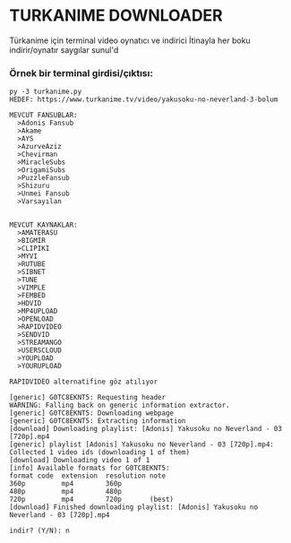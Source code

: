 
# TURKANIME DOWNLOADER
Türkanime için terminal video oynatıcı ve indirici
İtinayla her boku indirir/oynatır saygılar sunul'd

### Örnek bir terminal girdisi/çıktısı:

    py -3 turkanime.py
    HEDEF: https://www.turkanime.tv/video/yakusoku-no-neverland-3-bolum
    
    MEVCUT FANSUBLAR:
      >Adonis Fansub
      >Akame
      >AYS
      >AzurveAziz
      >Chevirman
      >MiracleSubs
      >OrigamiSubs
      >PuzzleFansub
      >Shizuru
      >Unmei Fansub
      >Varsayılan
    
    
    MEVCUT KAYNAKLAR:
      >AMATERASU
      >BIGMIR
      >CLIPIKI
      >MYVI
      >RUTUBE
      >SIBNET
      >TUNE
      >VIMPLE
      >FEMBED
      >HDVID
      >MP4UPLOAD
      >OPENLOAD
      >RAPIDVIDEO
      >SENDVID
      >STREAMANGO
      >USERSCLOUD
      >YOUPLOAD
      >YOURUPLOAD
    
    RAPIDVIDEO alternatifine göz atılıyor
    
    [generic] G0TC8EKNT5: Requesting header
    WARNING: Falling back on generic information extractor.
    [generic] G0TC8EKNT5: Downloading webpage
    [generic] G0TC8EKNT5: Extracting information
    [download] Downloading playlist: [Adonis] Yakusoku no Neverland - 03 [720p].mp4
    [generic] playlist [Adonis] Yakusoku no Neverland - 03 [720p].mp4: Collected 1 video ids (downloading 1 of them)
    [download] Downloading video 1 of 1
    [info] Available formats for G0TC8EKNT5:
    format code  extension  resolution note
    360p         mp4        360p
    480p         mp4        480p
    720p         mp4        720p       (best)
    [download] Finished downloading playlist: [Adonis] Yakusoku no Neverland - 03 [720p].mp4
    
    indir? (Y/N): n

